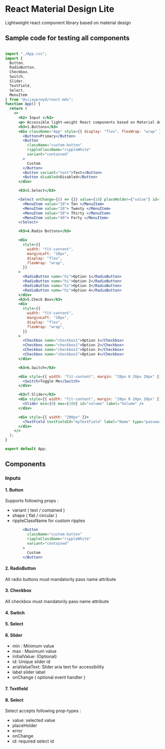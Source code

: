 # React Material Design Lite

Lightweight react component library based on material design

## Sample code for testing all components

```jsx

import "./App.css";
import {
  Button,
  RadioButton,
  Checkbox,
  Switch,
  Slider,
  TextField,
  Select,
  MenuItem
} from "@vijayprwyd/react-mds";
function App() {
  return (
    <>
      <h2> Input </h2>
      <p> Accessible light-weight React components based on Material design</p>
      <h3>1.Buttons</h3>
      <div className="App" style={{ display: "flex", flexWrap: "wrap" }}>
        <Button>Primary</Button>
        <Button
          className="custom-button"
          rippleClassName="rippleWhite"
          variant="contained"
        >
          Custom
        </Button>
        <Button variant="text">Text</Button>
        <Button disabled>Disabled</Button>
      </div>

      <h3>2.Select</h3>

      <Select onChange={() => {}} value={10} placeHolder={"value"} id="age">
        <MenuItem value="10"> Ten </MenuItem>
        <MenuItem value="20"> Twenty </MenuItem>
        <MenuItem value="30"> Thirty </MenuItem>
        <MenuItem value="40"> Forty </MenuItem>
      </Select>

      <h3>4.Radio Buttons</h3>

      <div
        style={{
          width: "fit-content",
          marginLeft: "10px",
          display: "flex",
          flexWrap: "wrap",
        }}
      >
        <RadioButton name="hi">Option 1</RadioButton>
        <RadioButton name="hi">Option 2</RadioButton>
        <RadioButton name="hi">Option 3</RadioButton>
        <RadioButton name="hi">Option 4</RadioButton>
      </div>
      <h3>5.Check Box</h3>
      <div
        style={{
          width: "fit-content",
          marginLeft: "10px",
          display: "flex",
          flexWrap: "wrap",
        }}
      >
        <Checkbox name="checkbox1">Option 1</Checkbox>
        <Checkbox name="checkbox1">Option 2</Checkbox>
        <Checkbox name="checkbox1">Option 3</Checkbox>
        <Checkbox name="checkbox1">Option 4</Checkbox>
      </div>

      <h3>6.Switch</h3>

      <div style={{ width: "fit-content", margin: "20px 0 20px 20px" }}>
        <Switch>Toggle Me</Switch>
      </div>

      <h3>7.Slider</h3>
      <div style={{ width: "fit-content", margin: "20px 0 20px 20px" }}>
        <Slider min={0} max={100} id="volume" label="Volume" />
      </div>

      <div style={{ width: "200px" }}>
        <TextField textFieldId="myTextField" label="Name" type="password" />
      </div>
    </>
  );
}

export default App;


```


## Components

### Inputs

#### 1. Button

Supports following props :

* variant ( text / contained )
* shape ( flat / circular )
* rippleClassName for custom ripples

```jsx
        <Button
          className="custom-button"
          rippleClassName="rippleWhite"
          variant="contained"
        >
          Custom
        </Button>

```
#### 2. RadioButton

All radio buttons must mandatorily pass name attribute

#### 3. Checkbox

All checkbox must mandatorily pass name attribute

#### 4. Switch

#### 5. Select

#### 6. Slider

* min : Minimum value
* max : Maximum value
* initialValue: (Optional)
* id: Unique slider id
* ariaValueText: Slider aria text for accessibility
* label slider label
* onChange ( optional event handler )

#### 7. Textfield

#### 8. Select

Select accepts following prop-types :

* value: selected value
* placeHolder
* error
* onChange
* id: required select id